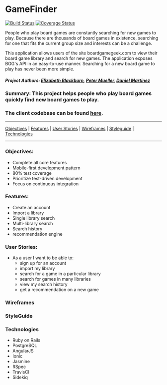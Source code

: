 # GameFinder

[![Build Status](https://travis-ci.org/cbus-sea-lions-2015/GameFinder.svg?branch=master)](https://travis-ci.org/cbus-sea-lions-2015/GameFinder)
[![Coverage Status](https://coveralls.io/repos/cbus-sea-lions-2015/GameFinder/badge.svg)](https://coveralls.io/r/cbus-sea-lions-2015/GameFinder)

People who play board games are constantly searching for new games to play. Because there are thousands of board games in existence, searching for one that fits the current group size and interests can be a challenge.

This application allows users of the site boardgamegeek.com to view their board game library and search for new games. The application exposes BGG's API in an easy-to-use manner. Searching for a new board game to play has never been more simple.

##### Project Authors: [Elizabeth Blackburn](http://github.com/cbelizabeth), [Peter Mueller](http://github.com/felix-starman), [Daniel Martinez](http://github.com/mdmartinez)

### Summary: This project helps people who play board games quickly find new board games to play.

### The client codebase can be found [here](https://github.com/cbus-sea-lions-2015/GameFinder-Client).
---

[Objectives](#objectives) | [Features](#features) | [User Stories](#user_stories) | [Wireframes](#wireframes) | [Styleguide](#styleguide) | [Technologies](#technologies)

---

### <a name="objectives"></a>Objectives:
  - Complete all core features
  - Mobile-first development pattern
  - 80% test coverage
  - Prioritize test-driven development
  - Focus on continuous integration

### <a name="features"></a>Features:
  - Create an account
  - Import a library
  - Single library search
  - Multi-library search
  - Search history
  - recommendation engine

### <a name="user_stories"></a>User Stories:
  - As a user I want to be able to:
    - sign up for an account
    - import my library
    - search for a game in a particular library
    - search for games in many libraries
    - view my search history
    - get a recommendation on a new game

### <a name="wireframes"></a>Wireframes

### <a name="styleguide"></a>StyleGuide

### <a name="technologies"></a>Technologies
  - Ruby on Rails
  - PostgreSQL
  - AngularJS
  - Ionic
  - Jasmine
  - RSpec
  - TravisCI
  - Sidekiq
